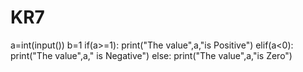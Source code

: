 # KR7
a=int(input())
b=1
if(a>=1):
  print("The value",a,"is Positive")
elif(a<0):
    print("The value",a," is Negative")
else:
      print("The value",a,"is Zero")
